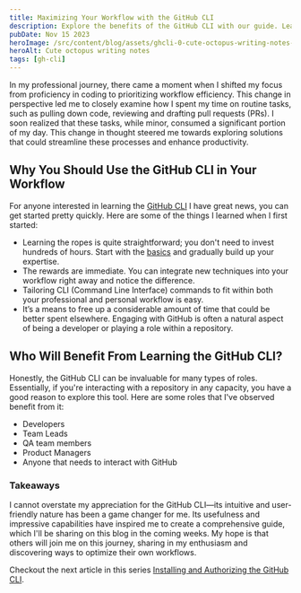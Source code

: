 ```yaml
---
title: Maximizing Your Workflow with the GitHub CLI
description: Explore the benefits of the GitHub CLI with our guide. Learn how it streamlines coding tasks, enhances efficiency, and is beneficial for developers, team leads, and QA members alike.
pubDate: Nov 15 2023
heroImage: /src/content/blog/assets/ghcli-0-cute-octopus-writing-notes-960x480.webp
heroAlt: Cute octopus writing notes
tags: [gh-cli]
---
```


In my professional journey, there came a moment when I shifted my focus from proficiency in coding to prioritizing workflow efficiency. This change in perspective led me to closely examine how I spent my time on routine tasks, such as pulling down code, reviewing and drafting pull requests (PRs). I soon realized that these tasks, while minor, consumed a significant portion of my day. This change in thought steered me towards exploring solutions that could streamline these processes and enhance productivity.

## Why You Should Use the GitHub CLI in Your Workflow
For anyone interested in learning the [GitHub CLI](https://cli.github.com/) I have great news, you can get started pretty quickly. Here are some of the things I learned when I first started:

- Learning the ropes is quite straightforward; you don't need to invest hundreds of hours. Start with the [basics](/blog/ghcli-1-installing-and-authorizing-the-githubcli/) and gradually build up your expertise.
- The rewards are immediate. You can integrate new techniques into your workflow right away and notice the difference.
- Tailoring CLI (Command Line Interface) commands to fit within both your professional and personal workflow is easy.
- It’s a means to free up a considerable amount of time that could be better spent elsewhere. Engaging with GitHub is often a natural aspect of being a developer or playing a role within a repository.

## Who Will Benefit From Learning the GitHub CLI?
Honestly, the GitHub CLI can be invaluable for many types of roles. Essentially, if you're interacting with a repository in any capacity, you have a good reason to explore this tool. Here are some roles that I've observed benefit from it:

- Developers
- Team Leads
- QA team members
- Product Managers
- Anyone that needs to interact with GitHub

### Takeaways
I cannot overstate my appreciation for the GitHub CLI—its intuitive and user-friendly nature has been a game changer for me. Its usefulness and impressive capabilities have inspired me to create a comprehensive guide, which I'll be sharing on this blog in the coming weeks. My hope is that others will join me on this journey, sharing in my enthusiasm and discovering ways to optimize their own workflows.

Checkout the next article in this series [Installing and Authorizing the GitHub CLI](/blog/ghcli-1-installing-and-authorizing-the-githubcli/).